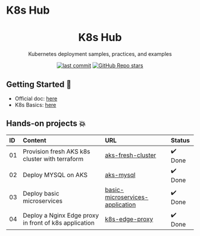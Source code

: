 # K8s Hub

<h1 align="center">K8s Hub</h1>

<p align="center">Kubernetes deployment samples, practices, and examples</p>

<p align="center">
  <a href="https://img.shields.io/github/last-commit/tungbq/k8s-hub/main"><img alt="last commit" src="https://img.shields.io/github/last-commit/tungbq/k8s-hub/main" /></a>
  <a href="https://github.com/tungbq/k8s-hub/stargazers"><img alt="GitHub Repo stars" src="https://img.shields.io/github/stars/tungbq/k8s-hub"/></a>
</p>

## Getting Started 🚀

- Official doc: [here](https://kubernetes.io/)
- K8s Basics: [here](https://github.com/tungbq/devops-basics/tree/main/topics/k8s)

## Hands-on projects 💥

| ID  | Content                                               | URL                                                                            | Status  |
| :-- | :---------------------------------------------------- | :----------------------------------------------------------------------------- | :------ |
| 01  | Provision fresh AKS k8s cluster with terraform        | [aks-fresh-cluster](./hands-on/aks-fresh-cluster/)                             | ✔️ Done |
| 02  | Deploy MYSQL on AKS                                   | [aks-mysql](./hands-on/aks-mysql/)                                             | ✔️ Done |
| 03  | Deploy basic microservices                            | [basic-microservices-application](./hands-on/basic-microservices-application/) | ✔️ Done |
| 04  | Deploy a Nginx Edge proxy in front of k8s application | [k8s-edge-proxy](./hands-on/k8s-edge-proxy/)                                   | ✔️ Done |
